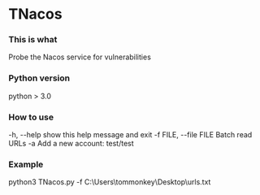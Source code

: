 # TNacos

### This is what 
Probe the Nacos service for vulnerabilities

### Python version 
python > 3.0

### How to use
-h, --help            show this help message and exit
-f FILE, --file FILE  Batch read URLs
-a                    Add a new account: test/test

### Example
python3 TNacos.py -f C:\Users\tommonkey\Desktop\urls.txt
